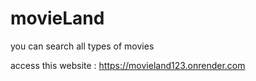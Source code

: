 # movieLand
you can search all types of movies

access this website : https://movieland123.onrender.com
